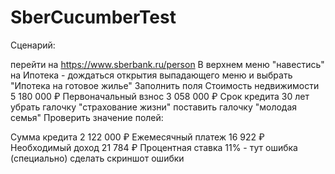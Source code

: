 # SberCucumberTest
Сценарий:

перейти на https://www.sberbank.ru/person
В верхнем меню "навестись" на Ипотека - дождаться открытия выпадающего меню и выбрать "Ипотека на готовое жилье"
Заполнить поля Стоимость недвижимости 5 180 000 ₽ Первоначальный взнос 3 058 000 ₽ Срок кредита 30 лет убрать галочку "страхование жизни" поставить галочку "молодая семья"
Проверить значение полей:

Сумма кредита 2 122 000 ₽
Ежемесячный платеж 16 922 ₽
Необходимый доход 21 784 ₽
Процентная ставка 11% - тут ошибка (специально) сделать скриншот ошибки
